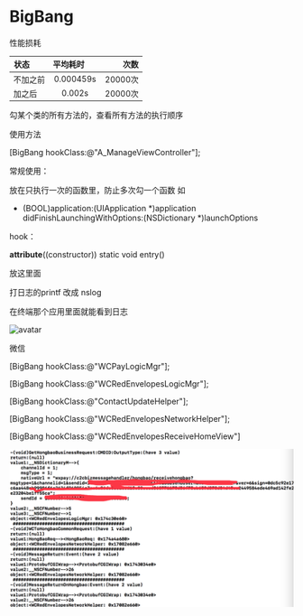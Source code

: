 # BigBang

性能损耗


| 状态            | 平均耗时       | 次数    |
| -------------  |:-------------:| -----:|
| 不加之前        | 0.000459s     | 20000次 |
| 加之后          | 0.002s        | 20000次 |


勾某个类的所有方法的，查看所有方法的执行顺序

使用方法

[BigBang hookClass:@"A_ManageViewController"];

常规使用：

放在只执行一次的函数里，防止多次勾一个函数
如

- (BOOL)application:(UIApplication *)application didFinishLaunchingWithOptions:(NSDictionary *)launchOptions

hook：

__attribute__((constructor)) static void entry()

放这里面

打日志的printf 改成 nslog

在终端那个应用里面就能看到日志


![avatar](B0EEAE8F-5C95-4556-9848-B2072CAA1D96.png)  

微信

[BigBang hookClass:@"WCPayLogicMgr"];

[BigBang hookClass:@"WCRedEnvelopesLogicMgr"];

[BigBang hookClass:@"ContactUpdateHelper"];

[BigBang hookClass:@"WCRedEnvelopesNetworkHelper"];

[BigBang hookClass:@"WCRedEnvelopesReceiveHomeView"]

![avatar](0B7E92FC-D33C-4253-9C81-B291FA07F3AB.png)  
